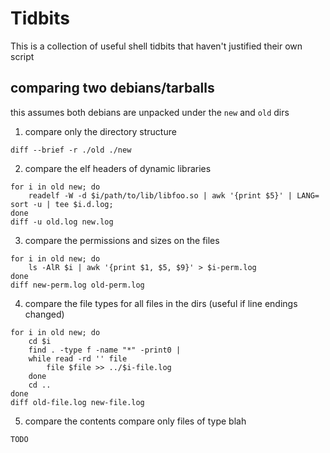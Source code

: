 # Tidbits

This is a collection of useful shell tidbits that haven't justified their own script

## comparing two debians/tarballs
this assumes both debians are unpacked under the `new` and `old` dirs
1. compare only the directory structure
```
diff --brief -r ./old ./new
```

2. compare the elf headers of dynamic libraries
```
for i in old new; do 
    readelf -W -d $i/path/to/lib/libfoo.so | awk '{print $5}' | LANG= sort -u | tee $i.d.log; 
done
diff -u old.log new.log
```

3. compare the permissions and sizes on the files
```
for i in old new; do
    ls -AlR $i | awk '{print $1, $5, $9}' > $i-perm.log
done
diff new-perm.log old-perm.log
```

4. compare the file types for all files in the dirs (useful if line endings changed)
```
for i in old new; do
    cd $i
    find . -type f -name "*" -print0 |
    while read -rd '' file
        file $file >> ../$i-file.log
    done
    cd ..
done
diff old-file.log new-file.log
```

5. compare the contents
compare only files of type blah
```
TODO
```
